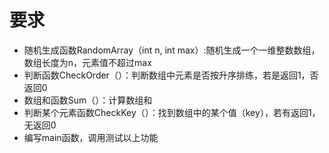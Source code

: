 # 要求

- 随机生成函数RandomArray（int n, int max）:随机生成一个一维整数数组，数组长度为n，元素值不超过max
- 判断函数CheckOrder（）：判断数组中元素是否按升序排练，若是返回1，否返回0
- 数组和函数Sum（）：计算数组和
- 判断某个元素函数CheckKey（）：找到数组中的某个值（key），若有返回1，无返回0
- 编写main函数，调用测试以上功能
